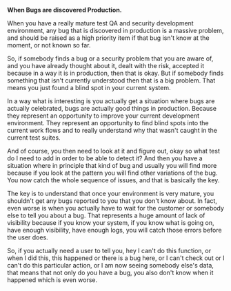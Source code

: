 **When Bugs are discovered Production.**

When you have a really mature test QA and security development environment, any bug that is discovered in production is a massive problem, and should be raised as a high priority item if that bug isn't know at the moment, or not known so far.

So, if somebody finds a bug or a security problem that you are aware of, and you have already thought about it, dealt with the risk, accepted it because in a way it is in production, then that is okay. But if somebody finds something that isn't currently understood then that is a big problem. That means you just found a blind spot in your current system.

In a way what is interesting is you actually get a situation where bugs are actually celebrated, bugs are actually good things in production. Because they represent an opportunity to improve your current development environment. They represent an opportunity to find blind spots into the current work flows and to really understand why that wasn't caught in the current test suites.

And of course, you then need to look at it and figure out, okay so what test do I need to add in order to be able to detect it? And then you have a situation where in principle that kind of bug and usually you will find more because if you look at the pattern you will find other variations of the bug. You now catch the whole sequence of issues, and that is basically the key.

The key is to understand that once your environment is very mature, you shouldn't get any bugs reported to you that you don't know about. In fact, even worse is when you actually have to wait for the customer or somebody else to tell you about a bug. That represents a huge amount of lack of visibility because if you know your system, if you know what is going on, have enough visibility, have enough logs, you will catch those errors before the user does.

So, if you actually need a user to tell you, hey I can't do this function,  or when I did this, this happened or there is a bug here, or I can't check out or I can't do this particular action, or I am now seeing somebody else's data, that means that not only do you have a bug, you also don't know when it happened which is even worse.